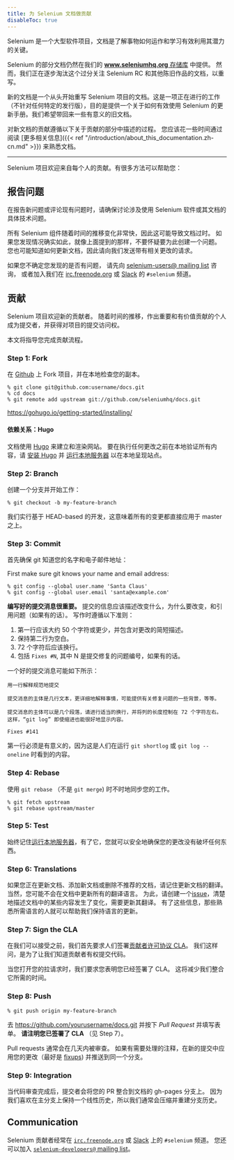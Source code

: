```yaml
---
title: 为 Selenium 文档做贡献
disableToc: true
---
```


Selenium 是一个大型软件项目，文档是了解事物如何运作和学习有效利用其潜力的关键。

Selenium 的部分文档仍然在我们的 [**www.seleniumhq.org** 存储库](https://github.com/SeleniumHQ/www.seleniumhq.org) 中提供。
然而，我们正在逐步淘汰这个过分关注 Selenium RC 和其他陈旧作品的文档，以重写。

新的文档是一个从头开始重写 Selenium 项目的文档。这是一项正在进行的工作（不针对任何特定的发行版），目的是提供一个关于如何有效使用 Selenium 的更新手册。我们希望带回来一些有意义的旧文档。

对新文档的贡献遵循以下关于贡献的部分中描述的过程。
您应该花一些时间通过阅读 [更多相关信息]({{< ref "/introduction/about_this_documentation.zh-cn.md" >}}) 来熟悉文档。

---

Selenium 项目欢迎来自每个人的贡献。有很多方法可以帮助您：

## 报告问题

在报告新问题或评论现有问题时，请确保讨论涉及使用 Selenium 软件或其文档的具体技术问题。

所有 Selenium 组件随着时间的推移变化非常快，因此这可能导致文档过时。
如果您发现情况确实如此，就像上面提到的那样，不要怀疑要为此创建一个问题。
您也可能知道如何更新文档，因此请向我们发送带有相关更改的请求。

如果您不确定您发现的是否有问题，
请先向 [selenium-users@ mailing list](https://groups.google.com/forum/#!forum/selenium-users) 咨询，
或者加入我们在 [irc.freenode.org](https://webchat.freenode.net/) 或 [Slack](https://seleniumhq.herokuapp.com/) 的 `#selenium` 频道。

## 贡献

Selenium 项目欢迎新的贡献者。
随着时间的推移，作出重要和有价值贡献的个人成为提交者，并获得对项目的提交访问权。

本文将指导您完成贡献流程。

### Step 1: Fork

在 [Github](https://github.com/seleniumhq/docs) 上 Fork 项目，并在本地检查您的副本。

```shell
% git clone git@github.com:username/docs.git
% cd docs
% git remote add upstream git://github.com/seleniumhq/docs.git
```

<https://gohugo.io/getting-started/installing/>

#### 依赖关系：Hugo

文档使用 [Hugo](https://gohugo.io/) 来建立和渲染网站。
要在执行任何更改之前在本地验证所有内容，请 [安装 Hugo](https://gohugo.io/getting-started/installing/) 并 [运行本地服务器](https://gohugo.io/getting-started/usage/#livereload) 以在本地呈现站点。

### Step 2: Branch

创建一个分支并开始工作：

```shell
% git checkout -b my-feature-branch
```

我们实行基于 HEAD-based 的开发，这意味着所有的变更都直接应用于 master 之上。

### Step 3: Commit

首先确保 git 知道您的名字和电子邮件地址：

First make sure git knows your name and email address:

```shell
% git config --global user.name 'Santa Claus'
% git config --global user.email 'santa@example.com'
```

**编写好的提交消息很重要。** 提交的信息应该描述改变什么，为什么要改变，和引用问题（如果有的话）。
写作时遵循以下准则：

1. 第一行应该大约 50 个字符或更少，并包含对更改的简短描述。
2. 保持第二行为空白。
3. 72 个字符后应该换行。
4. 包括 `Fixes #N`, 其中 N 是提交修复的问题编号，如果有的话。

一个好的提交消息可能如下所示：

```text
用一行解释规范地提交

提交消息的主体是几行文本，更详细地解释事情，可能提供有关修复问题的一些背景，等等。

提交消息的主体可以是几个段落，请进行适当的换行，并将列的长度控制在 72 个字符左右。
这样，“git log” 即使缩进也能很好地显示内容。

Fixes #141
```

第一行必须是有意义的，因为这是人们在运行 `git shortlog` 或 `git log --oneline` 时看到的内容。

### Step 4: Rebase

使用 `git rebase` （不是 `git merge`) 时不时地同步您的工作。

```shell
% git fetch upstream
% git rebase upstream/master
```

### Step 5: Test

始终记住[运行本地服务器](https://gohugo.io/getting-started/usage/#livereload)，有了它，您就可以安全地确保您的更改没有破坏任何东西。

### Step 6: Translations

如果您正在更新文档、添加新文档或删除不推荐的文档，请记住更新文档的翻译。
当然，您可能不会在文档中更新所有的翻译语言。
为此，请创建一个[issue](https://github.com/SeleniumHQ/docs/issues)，清楚地描述文档中的某些内容发生了变化，需要更新其翻译。
有了这些信息，那些熟悉所需语言的人就可以帮助我们保持语言的更新。

### Step 7: Sign the CLA

在我们可以接受之前，我们首先要求人们签署[贡献者许可协议 CLA](https://spreadsheets.google.com/spreadsheet/viewform?hl=en_US&formkey=dFFjXzBzM1VwekFlOWFWMjFFRjJMRFE6MQ#gid=0)。
我们这样问，是为了让我们知道贡献者有权提交代码。

当您打开您的拉请求时，我们要求您表明您已经签署了 CLA。 这将减少我们整合它所需的时间。

### Step 8: Push

```shell
% git push origin my-feature-branch
```

去 <https://github.com/yourusername/docs.git> 并按下 _Pull
Request_ 并填写表单。
**请注明您已签署了 CLA** （见 Step 7）。

Pull requests 通常会在几天内被审查。
如果有需要处理的注释，在新的提交中应用您的更改（最好是 [fixups](http://git-scm.com/docs/git-commit)) 并推送到同一个分支。

### Step 9: Integration

当代码审查完成后，提交者会将您的 PR 整合到文档的 gh-pages 分支上。
因为我们喜欢在主分支上保持一个线性历史，所以我们通常会压缩并重建分支历史。

## Communication

Selenium 贡献者经常在 [`irc.freenode.org`](https://webchat.freenode.net/) 或 [Slack](https://seleniumhq.herokuapp.com/) 上的 `#selenium` 频道。
您还可以加入 [`selenium-developers@` mailing list](https://groups.google.com/forum/#!forum/selenium-developers)。
